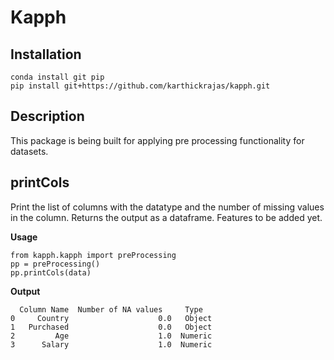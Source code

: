 # Kapph

## Installation

```
conda install git pip
pip install git+https://github.com/karthickrajas/kapph.git
```


## Description
This package is being built for applying pre processing functionality for datasets.

## printCols

Print the list of columns with the datatype and the number of missing values in the column. Returns the output as a dataframe.
Features to be added yet.

**Usage**
```
from kapph.kapph import preProcessing
pp = preProcessing()
pp.printCols(data)
```
**Output**
```
  Column Name  Number of NA values     Type
0     Country                    0.0   Object
1   Purchased                    0.0   Object
2         Age                    1.0  Numeric
3      Salary                    1.0  Numeric
```
